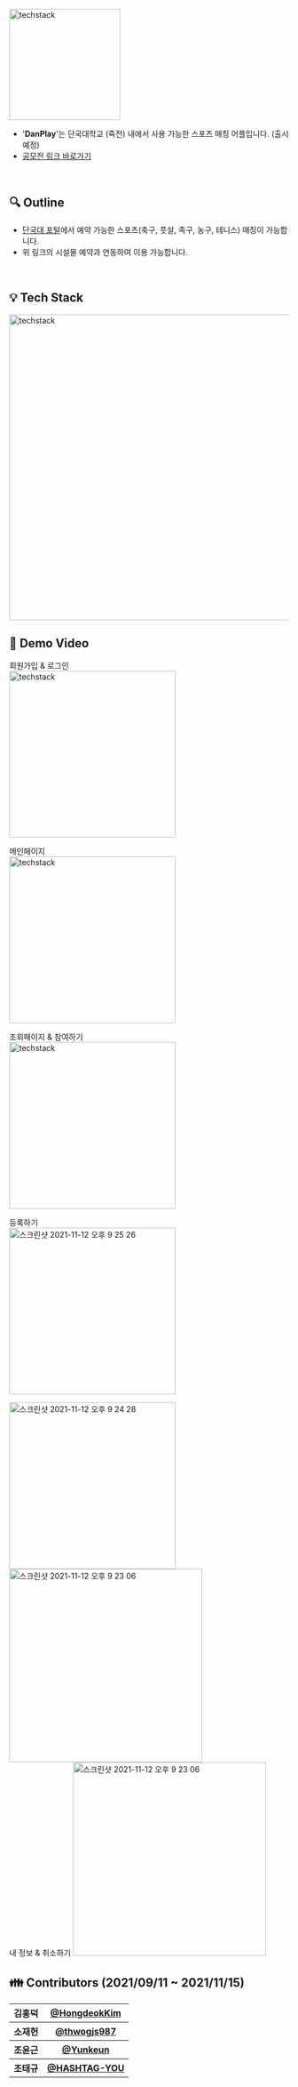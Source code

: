 <img width="200" alt="techstack" src="https://user-images.githubusercontent.com/70425484/140725489-3f7e1c6c-2214-41d7-9098-fbe659154cf0.png"> <br>
- '__DanPlay__'는 단국대학교 (죽전) 내에서 사용 가능한 스포츠 매칭 어플입니다. (출시 예정)<br>
- [공모전 링크 바로가기](https://gyeongsotone.creatorlink.net/)

<br>

## :mag: Outline
- [단국대 포털](https://webinfo.dankook.ac.kr/tiad/admi/faci/usem/views/findFacsUseApWeblList.do?_view=ok)에서 예약 가능한 스포츠(축구, 풋살, 족구, 농구, 테니스) 매칭이 가능합니다.
- 위 링크의 시설물 예약과 연동하여 이용 가능합니다.

<br>

## :bulb: Tech Stack
<img width="550" alt="techstack" src="https://user-images.githubusercontent.com/70425484/140723879-c31e6cbb-cb20-4145-9920-ded0711d84c1.png">

<br>

## :iphone: Demo Video
회원가입 & 로그인
<br>
<img width="300" alt="techstack" src="https://user-images.githubusercontent.com/70425484/141465372-636dd5a5-bc1e-4c19-a466-03f4d8cb76e4.gif">

메인페이지
<br>
<img width="300" alt="techstack" src="https://user-images.githubusercontent.com/70425484/141460899-05856549-7404-499e-8e90-cf46bbbdccb8.png">

조회페이지 & 참여하기
<br>
<img width="300" alt="techstack" src="https://user-images.githubusercontent.com/70425484/141465818-6736f21c-ee0f-44b7-8023-4d82c419c38a.gif">

등록하기
<br>
<img width="300" alt="스크린샷 2021-11-12 오후 9 25 26" src="https://user-images.githubusercontent.com/70425484/141467208-e562557e-9ea1-47d9-956d-73747c04ea72.png">

<img width="300" alt="스크린샷 2021-11-12 오후 9 24 28" src="https://user-images.githubusercontent.com/70425484/141467246-406be861-a585-40d6-9d79-572eba29922c.png">

<img width="348" alt="스크린샷 2021-11-12 오후 9 23 06" src="https://user-images.githubusercontent.com/70425484/141467266-416dcb7f-88f3-4aac-a5d1-f78653865325.png">

<br>
내 정보 & 취소하기

<img width="348" alt="스크린샷 2021-11-12 오후 9 23 06" src="https://user-images.githubusercontent.com/70425484/141467489-25f13642-18c5-4ed0-b250-2fccdb77927b.gif">


## :family: Contributors (2021/09/11 ~ 2021/11/15)
<table>
  <tr>
    <th>김홍덕</th><th><a href="https://github.com/HongdeokKim">@HongdeokKim</a></th>
  </tr>
  <tr>
    <th>소재헌</th><th><a href="https://github.com/thwogjs987">@thwogjs987</a></th>
  </tr>
  <tr>
    <th>조윤근</th><th><a href="https://github.com/Yunkeun">@Yunkeun</a></th>
  </tr>
  <tr>
    <th>조태규</th><th><a href="https://github.com/HASHTAG-YOU">@HASHTAG-YOU</a></th>
  </tr>
 </table>
